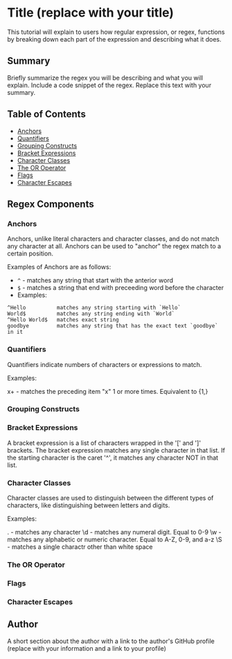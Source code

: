 # Title (replace with your title)

This tutorial will explain to users how regular expression, or regex, functions by breaking down each part of the expression and describing what it does.

## Summary

Briefly summarize the regex you will be describing and what you will explain. Include a code snippet of the regex. Replace this text with your summary.

## Table of Contents

- [Anchors](#anchors)
- [Quantifiers](#quantifiers)
- [Grouping Constructs](#grouping-constructs)
- [Bracket Expressions](#bracket-expressions)
- [Character Classes](#character-classes)
- [The OR Operator](#the-or-operator)
- [Flags](#flags)
- [Character Escapes](#character-escapes)

## Regex Components

### Anchors

Anchors, unlike literal characters and character classes, and do not match any character at all. Anchors can be used to "anchor" the regex match to a certain position. 

Examples of Anchors are as follows:

* `^` - matches any string that start with the anterior word
* `$` - matches a string that end with preceeding word before the character
* Examples:
```
^Hello          matches any string starting with `Hello`
World$          matches any string ending with `World`
^Hello World$   matches exact string
goodbye         matches any string that has the exact text `goodbye` in it
```

### Quantifiers

Quantifiers indicate numbers of characters or expressions to match.

Examples:

x+ - matches the preceding item "x" 1 or more times. Equivalent to {1,}

### Grouping Constructs

### Bracket Expressions

A bracket expression is a list of characters wrapped in the '[' and ']' brackets. The bracket expression matches any single character in that list. If the starting character is the caret '^', it matches any character NOT in that list. 

### Character Classes
Character classes are used to distinguish between the different types of characters, like distinguishing between letters and digits.

Examples: 

. - matches any character
\d - matches any numeral digit. Equal to 0-9
\w - matches any alphabetic or numeric character. Equal to A-Z, 0-9, and a-z
\S - matches a single charactr other than white space




### The OR Operator

### Flags

### Character Escapes

## Author

A short section about the author with a link to the author's GitHub profile (replace with your information and a link to your profile)
